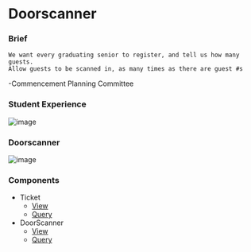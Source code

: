 # Doorscanner

### Brief
```
We want every graduating senior to register, and tell us how many guests.  
Allow guests to be scanned in, as many times as there are guest #s
```
 -Commencement Planning Committee
 
### Student Experience
![image](https://github.com/lloydlentz/slate-tips/assets/223836/2788d1e9-8c6a-4bff-8926-9e2d5f71e48c)

### Doorscanner
![image](https://github.com/lloydlentz/slate-tips/assets/223836/3efde3a3-4156-4c28-933c-ae4c57c280ee)

### Components
 - Ticket 
   -  [View](ticket.html)
   -  [Query](ticket_query.md)
 - DoorScanner
   - [View](doorscan.html)
   - [Query](doorscan.sql)
